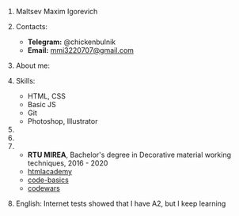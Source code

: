 1. Maltsev Maxim Igorevich
2. Contacts:
   - **Telegram:** @chickenbulnik
   - **Email:** mmi3220707@gmail.com
3. About me:
4. Skills:

   - HTML, CSS
   - Basic JS
   - Git
   - Photoshop, Illustrator

5.
6.
7. - **RTU MIREA**, Bachelor's degree in Decorative material working techniques, 2016 - 2020
   - [htmlacademy](htmlacademy.ru)
   - [code-basics](https://ru.code-basics.com/)
   - [codewars](https://www.codewars.com/users/mmi322)
8. English:
   Internet tests showed that I have A2, but I keep learning
